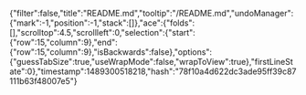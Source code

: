 {"filter":false,"title":"README.md","tooltip":"/README.md","undoManager":{"mark":-1,"position":-1,"stack":[]},"ace":{"folds":[],"scrolltop":4.5,"scrollleft":0,"selection":{"start":{"row":15,"column":9},"end":{"row":15,"column":9},"isBackwards":false},"options":{"guessTabSize":true,"useWrapMode":false,"wrapToView":true},"firstLineState":0},"timestamp":1489300518218,"hash":"78f10a4d622dc3ade95ff39c87111b63f48007e5"}